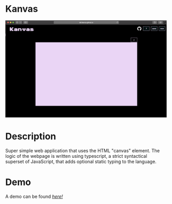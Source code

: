 # Kanvas

![Preview](/images/preview.png)

# Description

Super simple web application that uses the HTML "canvas" element. The logic of the webpage is written using typescript, a strict syntactical superset of JavaScript, that adds optional static typing to the language. 

# Demo
A demo can be found 
*[here!](https://bkenza.github.io/canvas/)*
